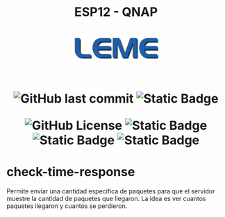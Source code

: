 <h1 align="center">ESP12 - QNAP<br/><br/>
<div align="center">
<img src="docs/leme.png" style="max-width: 100%" width=200><br/><br/>


![GitHub last commit](https://img.shields.io/github/last-commit/christian-herrera/esp12-leme)
![Static Badge](https://img.shields.io/badge/version-v1.0.0-blue)


![GitHub License](https://img.shields.io/github/license/christian-herrera/esp12-leme?style=for-the-badge)
![Static Badge](https://img.shields.io/badge/Espressif-0C2E82?style=for-the-badge&logo=Espressif&logoColor=#E7352C&logoSize=auto)
![Static Badge](https://img.shields.io/badge/-0C2E82?style=for-the-badge&logo=QNAP&logoColor=white&logoSize=auto)
![Static Badge](https://img.shields.io/badge/node.js-6DA55F?logo=node.js&style=for-the-badge&logoColor=white)


</div></h1>


# check-time-response
Permite enviar una cantidad especifica de paquetes para que el servidor muestre la cantidad de paquetes que llegaron. La idea es ver cuantos paquetes llegaron y cuantos se perdieron.